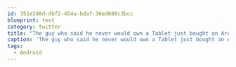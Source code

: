```yaml
---
id: 351e240d-dbf2-454a-bdaf-36ed688c3bcc
blueprint: text
category: twitter
title: "The guy who said he never would own a Tablet just bought an Archos 70. Can't imagine it not being worth the $179 price. #Android"
caption: 'The guy who said he never would own a Tablet just bought an Archos 70. Can''t imagine it not being worth the $179 price. <span class="hashtag hashtag_local">#<a href="http://tweettemp.darylchymko.ca/?tag=android">Android</a>'
tags:
  - Android
---
```

